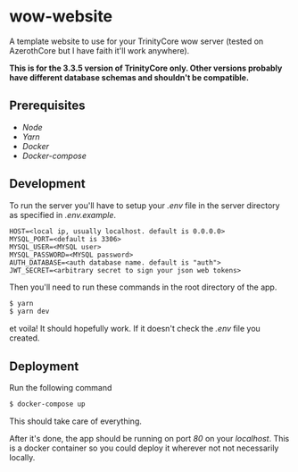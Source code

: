 # wow-website

A template website to use for your TrinityCore wow server (tested on AzerothCore but I have faith it'll work anywhere).

**This is for the 3.3.5 version of TrinityCore only. Other versions probably have different database schemas and shouldn't be compatible.**

## Prerequisites

- _Node_
- _Yarn_
- _Docker_
- _Docker-compose_

## Development

To run the server you'll have to setup your _.env_ file in the server directory as specified in _.env.example_.

```env
HOST=<local ip, usually localhost. default is 0.0.0.0>
MYSQL_PORT=<default is 3306>
MYSQL_USER=<MYSQL user>
MYSQL_PASSWORD=<MYSQL password>
AUTH_DATABASE=<auth database name. default is "auth">
JWT_SECRET=<arbitrary secret to sign your json web tokens>
```

Then you'll need to run these commands in the root directory of the app.

```sh
$ yarn
$ yarn dev
```

et voila! It should hopefully work. If it doesn't check the _.env_ file you created.

## Deployment

Run the following command

```sh
$ docker-compose up
```

This should take care of everything.

After it's done, the app should be running on port _80_ on your _localhost_. This is a docker container so you could deploy it wherever not not necessarily locally.
